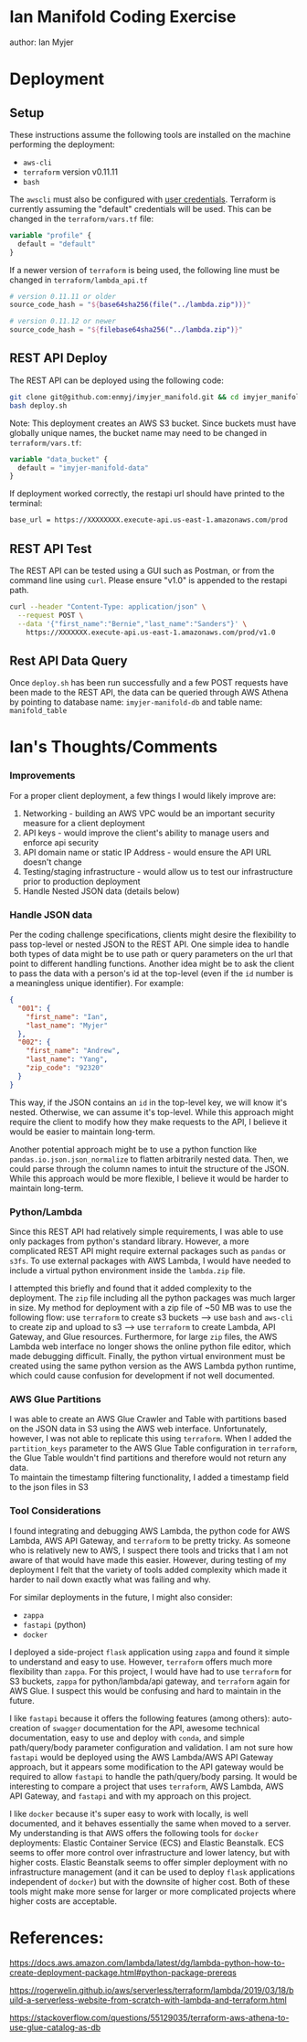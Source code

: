 # Ian Manifold Coding Exercise
author: Ian Myjer

# Deployment

## Setup
These instructions assume the following tools are installed on the machine performing the deployment:

  - `aws-cli`    
  - `terraform` version v0.11.11     
  - `bash`      

The `awscli` must also be configured with [user credentials](https://docs.aws.amazon.com/cli/latest/userguide/cli-chap-configure.html#cli-quick-configuration). Terraform is currently assuming the "default" credentials will be used. This can be changed in the `terraform/vars.tf` file:
```terraform
variable "profile" {
  default = "default"
}
```
If a newer version of `terraform` is being used, the following line must be changed in `terraform/lambda_api.tf`
```terraform
# version 0.11.11 or older 
source_code_hash = "${base64sha256(file("../lambda.zip"))}"

# version 0.11.12 or newer
source_code_hash = "${filebase64sha256("../lambda.zip")}"
```


## REST API Deploy

The REST API can be deployed using the following code:
```bash
git clone git@github.com:enmyj/imyjer_manifold.git && cd imyjer_manifold
bash deploy.sh
```
Note: This deployment creates an AWS S3 bucket. Since buckets must have globally unique names, the bucket name may need to be changed in `terraform/vars.tf`: 
```terraform
variable "data_bucket" {
  default = "imyjer-manifold-data"
}
```

If deployment worked correctly, the restapi url should have printed to the terminal: 

```bash
base_url = https://XXXXXXXX.execute-api.us-east-1.amazonaws.com/prod
```

## REST API Test

The REST API can be tested using a GUI such as Postman, or from the command line using `curl`. Please ensure "v1.0" is appended to the restapi path. 

```bash
curl --header "Content-Type: application/json" \
  --request POST \
  --data '{"first_name":"Bernie","last_name":"Sanders"}' \
    https://XXXXXXX.execute-api.us-east-1.amazonaws.com/prod/v1.0
```

## Rest API Data Query
Once `deploy.sh` has been run successfully and a few POST requests have been made to the REST API, the data can be queried through AWS Athena by pointing to database name: `imyjer-manifold-db` and table name: `manifold_table`


# Ian's Thoughts/Comments

### Improvements

For a proper client deployment, a few things I would likely improve are:

1. Networking - building an AWS VPC would be an important security measure for a client deployment
2. API keys - would improve the client's ability to manage users and enforce api security
3. API domain name or static IP Address - would ensure the API URL doesn't change
4. Testing/staging infrastructure - would allow us to test our infrastructure prior to production deployment
5. Handle Nested JSON data (details below)

### Handle JSON data
Per the coding challenge specifications, clients might desire the flexibility to pass top-level or nested JSON to the REST API. One simple idea to handle both types of data might be to use path or query parameters on the url that point to different handling functions. Another idea might be to ask the client to pass the data with a person's id at the top-level (even if the `id` number is a meaningless unique identifier). For example: 
```json
{
  "001": {
    "first_name": "Ian",
    "last_name": "Myjer"
  },
  "002": {
    "first_name": "Andrew",
    "last_name": "Yang",
    "zip_code": "92320"
  }
}
```
This way, if the JSON contains an `id` in the top-level key, we will know it's nested. Otherwise, we can assume it's top-level. While this approach might require the client to modify how they make requests to the API, I believe it would be easier to maintain long-term.    

Another potential approach might be to use a python function like `pandas.io.json.json_normalize` to flatten arbitrarily nested data. Then, we could parse through the column names to intuit the structure of the JSON. While this approach would be more flexible, I believe it would be harder to maintain long-term. 

### Python/Lambda

Since this REST API had relatively simple requirements, I was able to use only packages from python's standard library. However, a more complicated REST API might require external packages such as `pandas` or `s3fs`. To use external packages with AWS Lambda, I would have needed to include a virtual python environment inside the `lambda.zip` file.

I attempted this briefly and found that it added complexity to the deployment. The `zip` file including all the python packages was much larger in size. My method for deployment with a zip file of ~50 MB was to use the following flow: use `terraform` to create s3 buckets --> use `bash` and `aws-cli` to create zip and upload to s3 --> use `terraform` to create Lambda, API Gateway, and Glue resources. Furthermore, for large `zip` files, the AWS Lambda web interface no longer shows the online python file editor, which made debugging difficult. Finally, the python virtual environment must be created using the same python version as the AWS Lambda python runtime, which could cause confusion for development if not well documented. 

### AWS Glue Partitions

I was able to create an AWS Glue Crawler and Table with partitions based on the JSON data in S3 using the AWS web interface. Unfortunately, however, I was not able to replicate this using `terraform`. When I added the `partition_keys` parameter to the AWS Glue Table configuration in `terraform`, the Glue Table wouldn't find partitions and therefore would not return any data.    
To maintain the timestamp filtering functionality, I added a timestamp field to the json files in S3

### Tool Considerations

I found integrating and debugging AWS Lambda, the python code for AWS Lambda, AWS API Gateway, and `terraform` to be pretty tricky. As someone who is relatively new to AWS, I suspect there tools and tricks that I am not aware of that would have made this easier. However, during testing of my deployment I felt that the variety of tools added complexity which made it harder to nail down exactly what was failing and why.   

For similar deployments in the future, I might also consider: 

  - `zappa`
  - `fastapi` (python)
  - `docker`

I deployed a side-project `flask` application using `zappa` and found it simple to understand and easy to use. However, `terraform` offers much more flexibility than `zappa`. For this project, I would have had to use `terraform` for S3 buckets, `zappa` for python/lambda/api gateway, and `terraform` again for AWS Glue. I suspect this would be confusing and hard to maintain in the future.    

I like `fastapi` because it offers the following features (among others): auto-creation of `swagger` documentation for the API, awesome technical documentation, easy to use and deploy with `conda`, and simple path/query/body parameter configuration and validation. I am not sure how `fastapi` would be deployed using the AWS Lambda/AWS API Gateway approach, but it appears some modification to the API gateway would be required to allow `fastapi` to handle the path/query/body parsing. It would be interesting to compare a project that uses `terraform`, AWS Lambda, AWS API Gateway, and `fastapi` and with my approach on this project.   

I like `docker` because it's super easy to work with locally, is well documented, and it behaves essentially the same when moved to a server. My understanding is that AWS offers the following tools for `docker` deployments: Elastic Container Service (ECS) and Elastic Beanstalk. ECS seems to offer more control over infrastructure and lower latency, but with higher costs. Elastic Beanstalk seems to offer simpler deployment with no infrastructure management (and it can be used to deploy `flask` applications independent of `docker`) but with the downsite of higher cost. Both of these tools might make more sense for larger or more complicated projects where higher costs are acceptable.


# References:
https://docs.aws.amazon.com/lambda/latest/dg/lambda-python-how-to-create-deployment-package.html#python-package-prereqs

https://rogerwelin.github.io/aws/serverless/terraform/lambda/2019/03/18/build-a-serverless-website-from-scratch-with-lambda-and-terraform.html

https://stackoverflow.com/questions/55129035/terraform-aws-athena-to-use-glue-catalog-as-db
